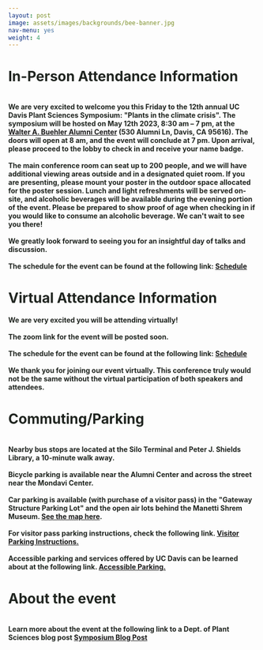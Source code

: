 ```yaml
---
layout: post
image: assets/images/backgrounds/bee-banner.jpg
nav-menu: yes
weight: 4
---
```

<!---
<strong style="color:#202520">ZOOM LINK FOR VIRTUAL ATTENDANCE: <a href="https://ucdavis.zoom.us/j/97812668260">CLICK HERE</a></strong>
<br>

<h1 style="color:#202520">In-Person Attendance Information</h1>
<strong style="color:#202520">
<br>
The schedule for the event can be found at the following link: <a href="http://plantsciencesymposium.ucdavis.edu/program.html">Schedule</a> 
</strong><br>

--->
<h1 style="color:#202520">In-Person Attendance Information</h1>

<br>
<strong style="color:#202520">
We are very excited to welcome you this Friday to the 12th annual UC Davis Plant Sciences Symposium: "Plants in the climate crisis". The symposium will be hosted on May 12th 2023, 8:30 am – 7 pm, at the <a href="https://alumni.ucdavis.edu/about/alumni-center">Walter A. Buehler Alumni Center</a> (530 Alumni Ln, Davis, CA 95616).
The doors will open at 8 am, and the event will conclude at 7 pm.
Upon arrival, please proceed to the lobby to check in and receive your name badge.
</strong>
<br>

<br>
<strong style="color:#202520">  
The main conference room can seat up to 200 people, and we will have additional viewing areas outside and in a designated quiet room.
If you are presenting, please mount your poster in the outdoor space allocated for the poster session.
Lunch and light refreshments will be served on-site, and alcoholic beverages will be available during the evening portion of the event. Please be prepared to show proof of age when checking in if you would like to consume an alcoholic beverage. We can't wait to see you there!
</strong>
<br>

<br>
<strong style="color:#202520">
We greatly look forward to seeing you for an insightful day of talks and discussion.
</strong>
<br>

<br>
<strong style="color:#202520">
The schedule for the event can be found at the following link: <a href="http://plantsciencesymposium.ucdavis.edu/program.html">Schedule</a> 
</strong>
<br>


<h1 style="color:#202520">Virtual Attendance Information</h1>
<strong style="color:#202520">
We are very excited you will be attending virtually!
</strong>
<br>


<br>
<strong style="color:#202520">
The zoom link for the event will be posted soon. 
</strong>
<br>


<br>
<strong style="color:#202520">
The schedule for the event can be found at the following link: <a href="http://plantsciencesymposium.ucdavis.edu/program.html">Schedule</a> 
</strong>
<br>

  
<br>
<strong style="color:#202520">
We thank you for joining our event virtually. This conference truly would not be the same without the virtual participation of both speakers and attendees. 
</strong>
<br>

<h1 style="color:#202520">Commuting/Parking</h1>

<br>
<strong style="color:#202520">
Nearby bus stops are located at the Silo Terminal and Peter J. Shields Library, a 10-minute walk away.
</strong><br>

<br>
<strong style="color:#202520">
Bicycle parking is available near the Alumni Center and across the street near the Mondavi Center. 
</strong><br>

<br> 
<strong style="color:#202520">
Car parking is available (with purchase of a visitor pass) in the "Gateway Structure Parking Lot" and the open air lots behind the Manetti Shrem Museum. <a href="https://goo.gl/maps/1iPmhnrLAqTvpaH56">See the map here</a>. 
</strong><br>

<br>
<strong style="color:#202520">
For visitor pass parking instructions, check the following link. <a href = "https://taps.ucdavis.edu/visitor"> Visitor Parking Instructions.</a>
</strong><br>

<br> 
<strong style="color:#202520">
Accessible parking and services offered by UC Davis can be learned about at the following link. <a href="https://taps.ucdavis.edu/parking/guide/disabled">Accessible Parking.</a>  
</strong><br>

<h1 style="color:#202520">About the event</h1>
  
<br>
<strong style="color:#202520">
Learn more about the event at the following link to a Dept. of Plant Sciences blog post <a href="https://www.plantsciences.ucdavis.edu/news/plant-sciences-symposium-2023">Symposium Blog Post</a>
</strong>
<br>

